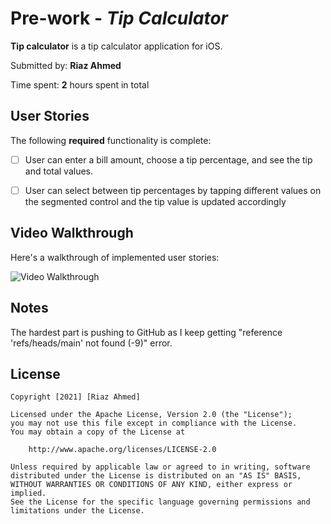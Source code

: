 # Pre-work - *Tip Calculator*

**Tip calculator** is a tip calculator application for iOS.

Submitted by: **Riaz Ahmed**

Time spent: **2** hours spent in total

## User Stories

The following **required** functionality is complete:

* [ ] User can enter a bill amount, choose a tip percentage, and see the tip and total values.
* [ ] User can select between tip percentages by tapping different values on the segmented control and the tip value is updated accordingly


## Video Walkthrough

Here's a walkthrough of implemented user stories:

<img src='https://imgur.com/a/3ZWFbwo.gif' title='Video Walkthrough' width='' alt='Video Walkthrough' />


## Notes

The hardest part is pushing to GitHub as I keep getting "reference 'refs/heads/main' not found (-9)" error.

## License

    Copyright [2021] [Riaz Ahmed]

    Licensed under the Apache License, Version 2.0 (the "License");
    you may not use this file except in compliance with the License.
    You may obtain a copy of the License at

        http://www.apache.org/licenses/LICENSE-2.0

    Unless required by applicable law or agreed to in writing, software
    distributed under the License is distributed on an "AS IS" BASIS,
    WITHOUT WARRANTIES OR CONDITIONS OF ANY KIND, either express or implied.
    See the License for the specific language governing permissions and
    limitations under the License.
